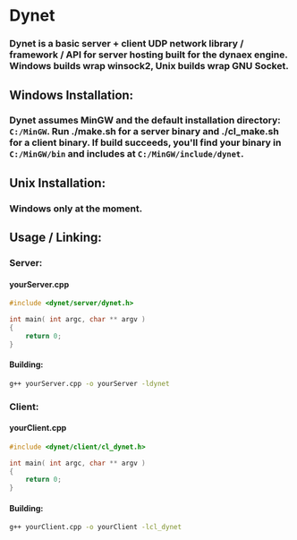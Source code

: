 # Dynet

### Dynet is a basic server + client UDP network library / framework / API for server hosting built for the dynaex engine. Windows builds wrap winsock2, Unix builds wrap GNU Socket.

## Windows Installation:

### Dynet assumes MinGW and the default installation directory: <code>C:/MinGW</code>. Run ./make.sh for a server binary and ./cl_make.sh for a client binary. If build succeeds, you'll find your binary in <code>C:/MinGW/bin</code> and includes at <code>C:/MinGW/include/dynet</code>.

## Unix Installation:

### Windows only at the moment.

## Usage / Linking:

### Server:
#### yourServer.cpp
```C++
#include <dynet/server/dynet.h>

int main( int argc, char ** argv )
{
	return 0;
}	
```
#### Building:
```sh
g++ yourServer.cpp -o yourServer -ldynet
```
### Client:
#### yourClient.cpp
```C++
#include <dynet/client/cl_dynet.h>

int main( int argc, char ** argv )
{
	return 0;
}	
```
#### Building:
```sh
g++ yourClient.cpp -o yourClient -lcl_dynet
```